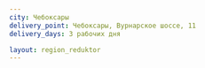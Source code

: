 ```yaml
---
city: Чебоксары
delivery_point: Чебоксары, Вурнарское шоссе, 11
delivery_days: 3 рабочих дня

layout: region_reduktor
---
```

